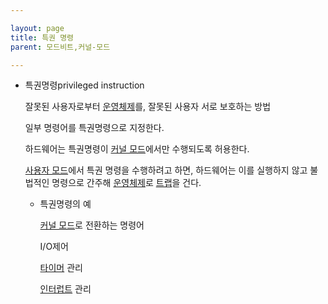 ```yaml
---

layout: page
title: 특권 명령
parent: 모드비트,커널-모드

---
```



- 특권명령privileged instruction
    
    잘못된 사용자로부터 [운영체제](운영체제.md)를, 잘못된 사용자 서로 보호하는 방법
    
    일부 명령어를 특권명령으로 지정한다.
    
    하드웨어는 특권명령이 [커널 모드](커널-모드.md)에서만 수행되도록 허용한다.
    
    [사용자 모드](사용자-모드.md)에서 특권 명령을 수행하려고 하면, 하드웨어는 이를 실행하지 않고 불법적인 명령으로 간주해 [운영체제](운영체제.md)로 [트랩](트랩.md)을 건다.
    
    - 특권명령의 예
        
        [커널 모드](커널-모드.md)로 전환하는 명령어
        
        I/O제어
        
        [타이머](타이머.md) 관리
        
        [인터럽트](인터럽트.md) 관리